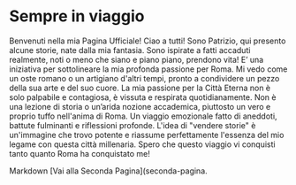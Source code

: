 # Sempre in viaggio
Benvenuti nella mia Pagina Ufficiale!
Ciao a tutti! Sono Patrizio, qui presento alcune storie, nate dalla mia fantasia. Sono ispirate a fatti accaduti realmente, noti o meno che siano e piano piano, prendono vita!
E’ una iniziativa per sottolineare la mia profonda passione per Roma. Mi vedo come un oste romano o un artigiano d'altri tempi, pronto a condividere un pezzo della sua arte e del suo cuore.
La mia passione per la Città Eterna non è solo palpabile e contagiosa, è vissuta e respirata quotidianamente. Non è una lezione di storia o un’arida nozione accademica, piuttosto un vero e proprio tuffo nell'anima di Roma. Un viaggio emozionale fatto di aneddoti, battute fulminanti e riflessioni profonde.
L'idea di "vendere storie" è un'immagine che trovo potente e riassume perfettamente l'essenza del mio legame con questa città millenaria. Spero che questo viaggio vi conquisti tanto quanto Roma ha conquistato me!


Markdown
[Vai alla Seconda Pagina](seconda-pagina.

